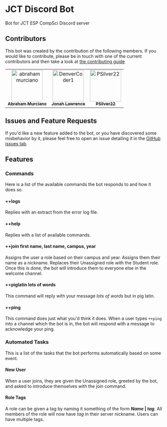 # JCT Discord Bot

Bot for JCT ESP CompSci Discord server

## Contributors

This bot was created by the contribution of the following members. If you would like to contribute, please be in touch with one of the current contributors and then take a look at [the contributing guide](contributing.md)

<!-- readme: contributors -start --> 
<table>
<tr>
    <td align="center">
        <a href="https://github.com/abrahammurciano">
            <img src="https://avatars.githubusercontent.com/u/25041135?v=4" width="100;" alt="abrahammurciano"/>
            <br />
            <sub><b>Abraham Murciano</b></sub>
        </a>
    </td>
    <td align="center">
        <a href="https://github.com/DenverCoder1">
            <img src="https://avatars.githubusercontent.com/u/20955511?v=4" width="100;" alt="DenverCoder1"/>
            <br />
            <sub><b>Jonah Lawrence</b></sub>
        </a>
    </td>
    <td align="center">
        <a href="https://github.com/PSilver22">
            <img src="https://avatars.githubusercontent.com/u/75566318?v=4" width="100;" alt="PSilver22"/>
            <br />
            <sub><b>PSilver22</b></sub>
        </a>
    </td></tr>
</table>
<!-- readme: contributors -end -->

## Issues and Feature Requests

If you'd like a new feature added to the bot, or you have discovered some misbehavior by it, please feel free to open an issue detailing it in the [GitHub issues tab](https://https://github.com/DenverCoder1/jct-discord-bot/issues).

## Features

### Commands

Here is a list of the available commands the bot responds to and how it does so.

#### ++logs

Replies with an extract from the error log file.

#### ++help

Replies with a list of available commands.

#### ++join first name, last name, campus, year

Assigns the user a role based on their campus and year. Assigns them their name as a nickname. Replaces their Unassigned role with the Student role. Once this is done, the bot will introduce them to everyone else in the welcome channel.

#### ++piglatin lots of words

This command will reply with your message _lots of words_ but in pig latin.

#### ++ping

This command does just what you'd think it does. When a user types `++ping` into a channel which the bot is in, the bot will respond with a message to acknowledge your ping.

### Automated Tasks

This is a list of the tasks that the bot performs automatically based on some event.

#### New User

When a user joins, they are given the Unassigned role, greeted by the bot, and asked to introduce themselves with the join command.

#### Role Tags

A role can be given a tag by naming it something of the form **_Name_ | _tag_**. All members of the role will now have _tag_ in their server nickname. Users can have multiple tags.
